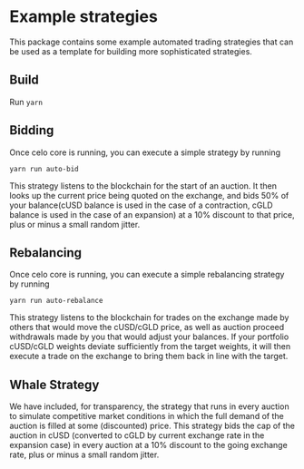 # Example strategies
This package contains some example automated trading strategies that can be used as a template for building more sophisticated strategies.

## Build
Run `yarn`

## Bidding
Once celo core is running, you can execute a simple strategy by running
```
yarn run auto-bid
```

This strategy listens to the blockchain for the start of an auction. It then looks up the current price being quoted on the exchange, and bids 50% of your balance(cUSD balance is used in the case of a contraction, cGLD balance is used in the case of an expansion) at a 10% discount to that price, plus or minus a small random jitter.

## Rebalancing
Once celo core is running, you can execute a simple rebalancing strategy by running
```
yarn run auto-rebalance
```

This strategy listens to the blockchain for trades on the exchange made by others that would move the cUSD/cGLD price, as well as auction proceed withdrawals made by you that would adjust your balances. If your portfolio cUSD/cGLD weights deviate sufficiently from the target weights, it will then execute a trade on the exchange to bring them back in line with the target.

## Whale Strategy

We have included, for transparency, the strategy that runs in every auction to simulate competitive market conditions in which the full demand of the auction is filled at some (discounted) price. This strategy bids the cap of the auction in cUSD (converted to cGLD by current exchange rate in the expansion case) in every auction at a 10% discount to the going exchange rate, plus or minus a small random jitter.
